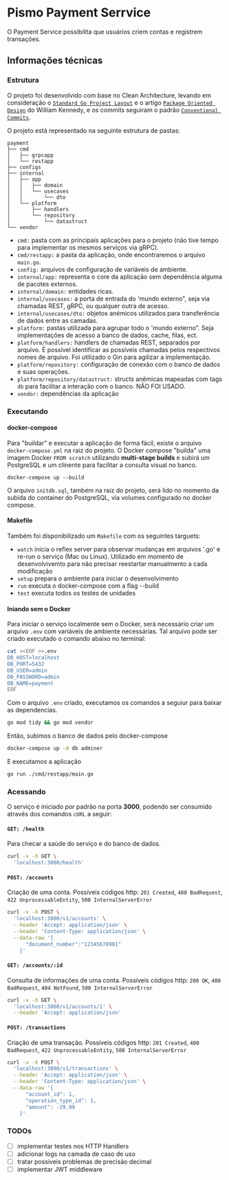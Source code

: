 # Pismo Payment Serrvice

O Payment Service possibilita que usuários criem contas e registrem transações.

## Informações técnicas

### Estrutura

O projeto foi desenvolvido com base no Clean Architecture, levando em consideração o [`Standard Go Project Layout`](https://github.com/golang/go/wiki/Modules) e o artigo [`Package Oriented Design`](https://www.ardanlabs.com/blog/2017/02/package-oriented-design.html) do William Kennedy, e os commits seguiram o padrão [`Conventional Commits`](https://www.conventionalcommits.org/en/v1.0.0/).

O projeto está representado na seguinte estrutura de pastas:

```text
payment
├── cmd
│   ├── grpcapp
│   └── restapp
├── configs
├── internal
│   ├── app
│   │   ├── domain
│   │   └── usecases
│   │       └── dto
│   └── platform
│       ├── handlers
│       └── repository
│           └── datastruct
└── vendor
```

- `cmd:` pasta com as principais aplicações para o projeto (não tive tempo para implementar os mesmos serviços via gRPC).
- `cmd/restapp:` a pasta da aplicação, onde encontraremos o arquivo `main.go`.
- `config:` arquivos de configuração de variáveis de ambiente.
- `internal/app:` representa o core da aplicação sem dependência alguma de pacotes externos.
- `internal/domain:` entidades ricas.
- `internal/usecases:` a porta de entrada do 'mundo externo", seja via chamadas REST, gRPC, ou qualquer outra de acesso.
- `internal/usecases/dto:` objetos anémicos utilizados para transferência de dados entre as camadas.
- `platform:` pastas utilizada para agrupar todo o 'mundo externo". Seja implementações de acesso a banco de dados, cache, filas, ect.
- `platform/handlers:` handlers de chamadas REST, separados por arquivo. É possível identificar as possíveis chamadas pelos respectivos nomes de arquivo. Foi utilizado o Gin para agilizar a implementação.
- `platform/repository:` configuração de conexão com o banco de dados e suas operações.
- `platform/repository/datastruct:` structs anêmicas mapeadas com tags `db` para facilitar a interação com o banco. NÃO FOI USADO.
- `vendor:` dependências da aplicação

### Executando

#### docker-compose
Para "buildar" e executar a aplicação de forma fácil, existe o arquivo `docker-compose.yml` na raiz do projeto. O Docker compose "builda" uma imagem Docker `FROM scratch` utilizando **multi-stage builds** e subirá um PostgreSQL e um clinente para facilitar a consulta visual no banco.

```
docker-compose up --build
```

O arquivo `initdb.sql`, também na raiz do projeto, será lido no momento da subida do container do PostgreSQL, via volumes configurado no docker compose.

#### Makefile

Também foi disponibilizado um `Makefile` com os seguintes targuets:

- `watch` inicia o reflex server para observar mudanças em arquivos '.go' e re-run o serviço (Mac ou Linux). Utilizado em momento de desenvolvivemto para não precisar reestartar manualmento a cada modificação
- `setup` prepara o ambiente para iniciar o desenvolvimento
- `run` executa o docker-compose com a flag --build
- `test` executa todos os testes de unidades

#### Iniando sem o Docker

Para iniciar o serviço localmente sem o Docker, será necessário criar um arquivo `.env` com variáveis de ambiente necessárias. Tal arquivo pode ser criado executado o comando abaixo no terminal:

```bash
cat <<EOF >>.env
DB_HOST=localhost
DB_PORT=5432
DB_USER=admin
DB_PASSWORD=admin
DB_NAME=payment
EOF
```

Com o arquivo `.env` criado, executamos os comandos a seguiur para baixar as dependencias.

```bash
go mod tidy && go mod vendor
```

Então, subimos o banco de dados pelo docker-compose

```bash
docker-compose up -d db adminer
```

E executamos a aplicação

```bash
go run ./cmd/restapp/main.go
```

### Acessando

O serviço é iniciado por padrão na porta **3000**, podendo ser consumido através dos comandos `cURL` a seguir:

#### `GET: /health`

Para checar a saúde do serviço e do banco de dados.

```bash
curl -v -X GET \
  'localhost:3000/health'
```

#### `POST: /accounts`

Criação de uma conta. Possíveis códigos http: `201 Created`, `400 BadRequest`, `422 UnprocessableEntity`, `500 InternalServerError`

```bash
curl -v -X POST \
  'localhost:3000/v1/accounts' \
  --header 'Accept: application/json' \
  --header 'Content-Type: application/json' \
  --data-raw '{
      "document_number":"12345678901"
    }'
```

#### `GET: /accounts/:id`

Consulta de informações de uma conta. Possíveis códigos http: `200 OK`, `400 BadRequest`, `404 NotFound`, `500 InternalServerError`

```bash
curl -v -X GET \
  'localhost:3000/v1/accounts/1' \
  --header 'Accept: application/json'
```

#### `POST: /transactions`

Criação de uma transação. Possíveis códigos http: `201 Created`, `400 BadRequest`, `422 UnprocessableEntity`, `500 InternalServerError`

```bash
curl -v -X POST \
  'localhost:3000/v1/transactions' \
  --header 'Accept: application/json' \
  --header 'Content-Type: application/json' \
  --data-raw '{
      "account_id": 1,
      "operation_type_id": 1,
      "amount": -29.99
    }'
```

### TODOs

- [ ] implementar testes nos HTTP Handlers
- [ ] adicionar logs na camada de caso de uso
- [ ] tratar possíveis problemas de precisão decimal
- [ ] implementar JWT middleware
